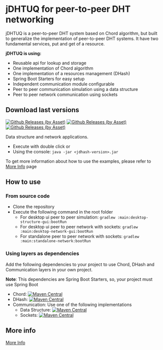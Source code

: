 # jDHTUQ for peer-to-peer DHT networking

jDHTUQ is a peer-to-peer DHT system based on Chord algorithm, but built to generalize the implementation of peer-to-peer DHT systems. It have two fundamental services, put and get of a resource.

**jDHTUQ is using:**
- Reusable api for lookup and storage
- One implementation of Chord algorithm
- One implementation of a resources management (DHash)
- Spring Boot Starters for easy setup
- Independent communication module configurable
- Peer to peer communication simulation using a data structure
- Peer to peer network communication using sockets

## Download last versions

[![Github Releases (by Asset)](https://img.shields.io/github/downloads/estigma88/jdhtuq/desktop-structure-gui-v2.0.4/desktop-structure-gui-2.0.4.jar.svg)](https://github.com/estigma88/jdhtuq/releases/download/desktop-structure-gui-v2.0.4/desktop-structure-gui-2.0.4.jar)     [![Github Releases (by Asset)](https://img.shields.io/github/downloads/estigma88/jdhtuq/desktop-network-gui-v2.0.6/desktop-network-gui-2.0.6.jar.svg)](https://github.com/estigma88/jdhtuq/releases/download/desktop-network-gui-v2.0.6/desktop-network-gui-2.0.6.jar)     [![Github Releases (by Asset)](https://img.shields.io/github/downloads/estigma88/jdhtuq/standalone-network-v2.0.6/standalone-network-2.0.6.jar.svg)](https://github.com/estigma88/jdhtuq/releases/download/standalone-network-v2.0.6/standalone-network-2.0.6.jar)

Data structure and network applications.
- Execute with double click or
- Using the console:
	`java -jar <jdhash-version>.jar`
	
To get more information about how to use the examples, please refer to 
[More Info](https://github.com/estigma88/jdhtuq/wiki) page

## How to use
### From source code
- Clone the repository
- Execute the following command in the root folder
	- For desktop ui peer to peer simulation: 
	`gradlew :main:desktop-structure-gui:bootRun`
	- For desktop ui peer to peer network with sockets: 
	`gradlew :main:desktop-network-gui:bootRun`
	- For standalone peer to peer network with sockets: 
	`gradlew :main:standalone-network:bootRun`

### Using layers as dependencies
Add the following dependencies to your project to use Chord, DHash and Communication layers in your own project.

**Note**: This dependencies are Spring Boot Starters, so, your project must use Spring Boot

- Chord: [![Maven Central](https://maven-badges.herokuapp.com/maven-central/com.github.estigma88/jdhtuq-chord-spring-boot-starter/badge.svg)](https://maven-badges.herokuapp.com/maven-central/com.github.estigma88/jdhtuq-chord-spring-boot-starter)
- DHash: [![Maven Central](https://maven-badges.herokuapp.com/maven-central/com.github.estigma88/jdhtuq-dhash-spring-boot-starter/badge.svg)](https://maven-badges.herokuapp.com/maven-central/com.github.estigma88/jdhtuq-dhash-spring-boot-starter)
- Communication: Use one of the following implementations
    - Data Structure: [![Maven Central](https://maven-badges.herokuapp.com/maven-central/com.github.estigma88/jdhtuq-data-structure-communication-spring-boot-starter/badge.svg)](https://maven-badges.herokuapp.com/maven-central/com.github.estigma88/jdhtuq-data-structure-communication-spring-boot-starter)
    - Sockets: [![Maven Central](https://maven-badges.herokuapp.com/maven-central/com.github.estigma88/jdhtuq-socket-communication-spring-boot-starter/badge.svg)](https://maven-badges.herokuapp.com/maven-central/com.github.estigma88/jdhtuq-socket-communication-spring-boot-starter)


## More info
[More Info](https://github.com/estigma88/jdhtuq/wiki) 


